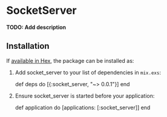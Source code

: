# SocketServer

**TODO: Add description**

## Installation

If [available in Hex](https://hex.pm/docs/publish), the package can be installed as:

  1. Add socket_server to your list of dependencies in `mix.exs`:

        def deps do
          [{:socket_server, "~> 0.0.1"}]
        end

  2. Ensure socket_server is started before your application:

        def application do
          [applications: [:socket_server]]
        end
